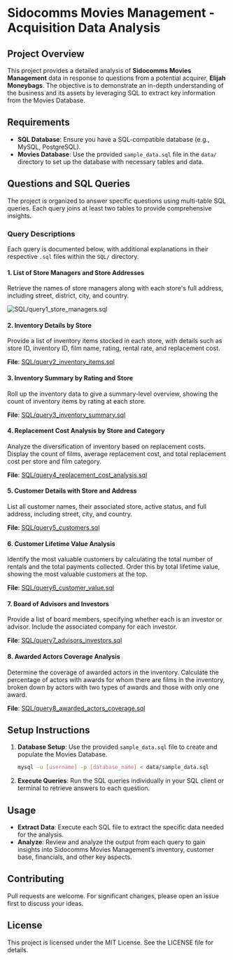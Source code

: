 # Sidocomms Movies Management - Acquisition Data Analysis

## Project Overview
This project provides a detailed analysis of **Sidocomms Movies Management** data in response to questions from a potential acquirer, **Elijah Moneybags**. The objective is to demonstrate an in-depth understanding of the business and its assets by leveraging SQL to extract key information from the Movies Database.

## Requirements
- **SQL Database**: Ensure you have a SQL-compatible database (e.g., MySQL, PostgreSQL).
- **Movies Database**: Use the provided `sample_data.sql` file in the `data/` directory to set up the database with necessary tables and data.

## Questions and SQL Queries
The project is organized to answer specific questions using multi-table SQL queries. Each query joins at least two tables to provide comprehensive insights.

### Query Descriptions
Each query is documented below, with additional explanations in their respective `.sql` files within the `SQL/` directory.

#### 1. List of Store Managers and Store Addresses
Retrieve the names of store managers along with each store's full address, including street, district, city, and country.

![SQL/query1_store_managers.sql]([SQL/query1_store_managers.sql](https://github.com/Kelvin-nwak/Sidocomms-Movies-Management---Acquisition-Data-Analysis/blob/31f2c47eaf0b43b59462f26397bbc1bfb56fdf5b/SQL/Q1.jpg))

#### 2. Inventory Details by Store
Provide a list of inventory items stocked in each store, with details such as store ID, inventory ID, film name, rating, rental rate, and replacement cost.

**File**: [SQL/query2_inventory_items.sql](SQL/query2_inventory_items.sql)

#### 3. Inventory Summary by Rating and Store
Roll up the inventory data to give a summary-level overview, showing the count of inventory items by rating at each store.

**File**: [SQL/query3_inventory_summary.sql](SQL/query3_inventory_summary.sql)

#### 4. Replacement Cost Analysis by Store and Category
Analyze the diversification of inventory based on replacement costs. Display the count of films, average replacement cost, and total replacement cost per store and film category.

**File**: [SQL/query4_replacement_cost_analysis.sql](SQL/query4_replacement_cost_analysis.sql)

#### 5. Customer Details with Store and Address
List all customer names, their associated store, active status, and full address, including street, city, and country.

**File**: [SQL/query5_customers.sql](SQL/query5_customers.sql)

#### 6. Customer Lifetime Value Analysis
Identify the most valuable customers by calculating the total number of rentals and the total payments collected. Order this by total lifetime value, showing the most valuable customers at the top.

**File**: [SQL/query6_customer_value.sql](SQL/query6_customer_value.sql)

#### 7. Board of Advisors and Investors
Provide a list of board members, specifying whether each is an investor or advisor. Include the associated company for each investor.

**File**: [SQL/query7_advisors_investors.sql](SQL/query7_advisors_investors.sql)

#### 8. Awarded Actors Coverage Analysis
Determine the coverage of awarded actors in the inventory. Calculate the percentage of actors with awards for whom there are films in the inventory, broken down by actors with two types of awards and those with only one award.

**File**: [SQL/query8_awarded_actors_coverage.sql](SQL/query8_awarded_actors_coverage.sql)

## Setup Instructions
1. **Database Setup**: Use the provided `sample_data.sql` file to create and populate the Movies Database.
    ```bash
    mysql -u [username] -p [database_name] < data/sample_data.sql
    ```
2. **Execute Queries**: Run the SQL queries individually in your SQL client or terminal to retrieve answers to each question.

## Usage
- **Extract Data**: Execute each SQL file to extract the specific data needed for the analysis.
- **Analyze**: Review and analyze the output from each query to gain insights into Sidocomms Movies Management’s inventory, customer base, financials, and other key aspects.

## Contributing
Pull requests are welcome. For significant changes, please open an issue first to discuss your ideas.

## License
This project is licensed under the MIT License. See the LICENSE file for details.
